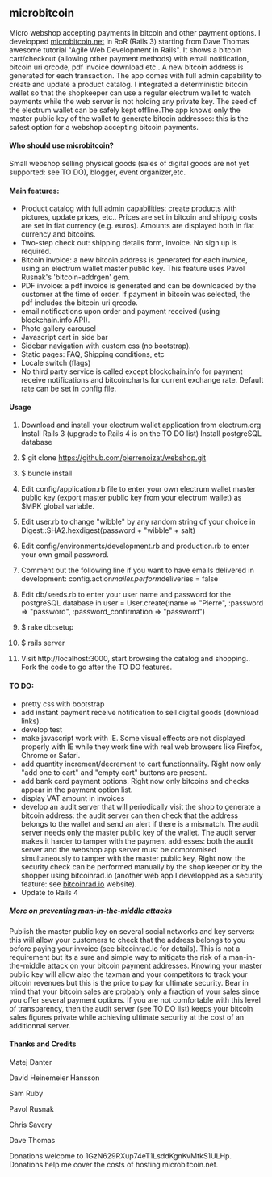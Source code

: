 <h2>microbitcoin</h2>



<p>Micro webshop accepting payments in bitcoin and other payment options.
I developped <a href="http://microbitcoin.net">microbitcoin.net</a> in RoR (Rails 3) starting from Dave Thomas awesome tutorial &quot;Agile Web Development in Rails&quot;. It shows a bitcoin cart/checkout (allowing other payment methods) with email notification, bitcoin uri qrcode, pdf invoice download etc.. A new bitcoin address is generated for each transaction. The app comes with full admin capability to create and update a product catalog. I integrated a deterministic bitcoin wallet so that the shopkeeper can use a regular electrum wallet to watch payments while the web server is not holding any private key. The seed of the electrum wallet can be safely kept offline.The app knows only the master public key of the wallet to generate bitcoin addresses: this is the safest option for a webshop accepting bitcoin payments.</p>

<h4>Who should use microbitcoin?</h4>

<p>Small webshop selling physical goods (sales of digital goods are not yet supported: see TO DO), blogger, event organizer,etc.</p>

<h4>Main features:</h4>

<ul>
<li>Product catalog with full admin capabilities: create products with pictures, update prices, etc.. 
Prices are set in bitcoin and shippig costs are set in fiat currency (e.g. euros). Amounts are displayed both in fiat currency and bitcoins.<br></li>
<li>Two-step check out: shipping details form, invoice. No sign up is required.<br></li>
<li>Bitcoin invoice: a new bitcoin address is generated for each invoice, using an electrum wallet master public key. This feature uses Pavol Rusnak&#39;s &#39;bitcoin-addrgen&#39; gem.</li>
<li>PDF invoice: a pdf invoice is generated and can be downloaded by the customer at the time of order. If payment in bitcoin was selected, the pdf includes the bitcoin uri qrcode.</li>
<li>email notifications upon order and payment received (using blockchain.info API).</li>
<li>Photo gallery carousel</li>
<li>Javascript cart in side bar</li>
<li>Sidebar navigation with custom css (no bootstrap).</li>
<li>Static pages: FAQ, Shipping conditions, etc</li>
<li>Locale switch (flags)</li>
<li>No third party service is called except blockchain.info for payment receive notifications and bitcoincharts for current exchange rate. Default rate can be set in config file.</li>
</ul>

<h4>Usage</h4>

<ol>
<li><p>Download and install your electrum wallet application from electrum.org
Install Rails 3 (upgrade to Rails 4 is on the TO DO list)
Install postgreSQL database</p></li>
<li><p>$ git clone <a href="https://github.com/pierrenoizat/webshop.git">https://github.com/pierrenoizat/webshop.git</a></p></li>
<li><p>$ bundle install</p></li>
<li><p>Edit config/application.rb file to enter your own electrum wallet master public key (export master public key from your electrum wallet) as $MPK global variable.</p></li>
<li><p>Edit user.rb to change &quot;wibble&quot; by any random string of your choice in
Digest::SHA2.hexdigest(password + &quot;wibble&quot; + salt)</p></li>
<li><p>Edit config/environments/development.rb and production.rb to enter your own gmail password.</p></li>
<li><p>Comment out the following line if you want to have emails delivered in development:
config.action<em>mailer.perform</em>deliveries = false</p></li>
<li><p>Edit db/seeds.rb to enter your user name and password for the postgreSQL database in
user = User.create(:name =&gt; &quot;Pierre&quot;, :password =&gt; &quot;password&quot;, :password_confirmation =&gt; &quot;password&quot;)</p></li>
<li><p>$ rake db:setup</p></li>
<li><p>$ rails server</p></li>
<li><p>Visit http://localhost:3000, start browsing the catalog and shopping..
Fork the code to go after the TO DO features.</p></li>
</ol>

<h4>TO DO:</h4>

<ul>
<li>pretty css with bootstrap</li>
<li>add instant payment receive notification to sell digital goods (download links).</li>
<li>develop test</li>
<li>make javascript work with IE. Some visual effects are not displayed properly with IE while they work fine with real web browsers like Firefox, Chrome or Safari.</li>
<li>add quantity increment/decrement to cart functionnality. Right now only &quot;add one to cart&quot; and &quot;empty cart&quot; buttons are present.</li>
<li>add bank card payment options. Right now only bitcoins and checks appear in the payment option list.</li>
<li>display VAT amount in invoices</li>
<li>develop an audit server that will periodically visit the shop to generate a bitcoin address: the audit server can then check that the address belongs to the wallet and send an alert if there is a mismatch. The audit server needs only the master public key of the wallet. The audit server makes it harder to tamper with the payment addresses: both the audit server and the webshop app server must be compromised simultaneously to tamper with the master public key, Right now, the security check can be performed manually by the shop keeper or by the shopper using bitcoinrad.io (another web app I developped as a security feature: see <a href="http://www.bitcoinrad.io">bitcoinrad.io</a> website).</li>
<li>Update to Rails 4</li>
</ul>

<h5>More on preventing man-in-the-middle attacks</h5>

<p>Publish the master public key on several social networks and key servers: this will allow your customers to check that the address belongs to you before paying your invoice (see bitcoinrad.io for details). This is not a requirement but its a sure and simple way to mitigate the risk of a man-in-the-middle attack on your bitcoin payment addresses. Knowing your master public key will allow also the taxman and your competitors to track your bitcoin revenues but this is the price to pay for ultimate security. Bear in mind that your bitcoin sales are probably only a fraction of your sales since you offer several payment options. If you are not comfortable with this level of transparency, then the audit server (see TO DO list) keeps your bitcoin sales figures private while achieving ultimate security at the cost of an additionnal server.</p>

<h4>Thanks and Credits</h4>

<p>Matej Danter</p>

<p>David Heinemeier Hansson</p>

<p>Sam Ruby</p>

<p>Pavol Rusnak</p>

<p>Chris Savery</p>

<p>Dave Thomas</p>

<p>Donations welcome to 1GzN629RXup74eT1LsddKgnKvMtkS1ULHp. Donations help me cover the costs of hosting microbitcoin.net.</p>
